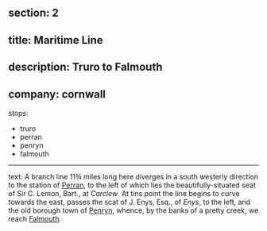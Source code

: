 section: 2
----
title: Maritime Line
----
description: Truro to Falmouth
----
company: cornwall
----
stops:
- truro
- perran
- penryn
- falmouth
----
text: A branch line 11¾ miles long here diverges in a south westerly direction to the station of [Perran](/station/perran), to the left of which lies the beautifully-situated seat of Sir C. Lemon, Bart., at *Carclew*. At tins point the line begins to curve towards the east, passes the scat of J. Enys, Esq., of *Enys*, to the left, and the old borough town of [Penryn](/stations/penryn), whence, by the banks of a pretty creek, we reach [Falmouth](/stations/falmouth).
